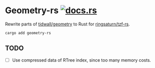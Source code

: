 # Geometry-rs [![docs.rs](https://img.shields.io/docsrs/geometry-rs)](https://docs.rs/geometry-rs/latest/geometry_rs/)

Rewrite parts of [tidwall/geometry](https://github.com/tidwall/geometry) to Rust
for [ringsaturn/tzf-rs](https://github.com/ringsaturn/tzf-rs).

```bash
cargo add geometry-rs
```

## TODO

- [ ] Use compressed data of RTree index, since too many memory costs.
